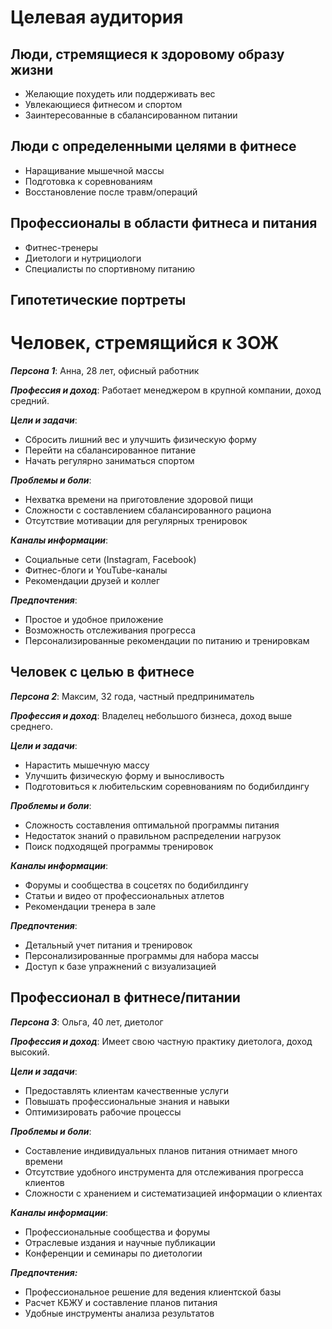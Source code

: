 # Целевая аудитория
## Люди, стремящиеся к здоровому образу жизни
- Желающие похудеть или поддерживать вес
- Увлекающиеся фитнесом и спортом
- Заинтересованные в сбалансированном питании
## Люди с определенными целями в фитнесе
- Наращивание мышечной массы
- Подготовка к соревнованиям
- Восстановление после травм/операций
## Профессионалы в области фитнеса и питания
- Фитнес-тренеры
- Диетологи и нутрициологи
- Специалисты по спортивному питанию 
## Гипотетические портреты
# Человек, стремящийся к ЗОЖ
***Персона 1***: Анна, 28 лет, офисный работник

***Профессия и доход***: Работает менеджером в крупной компании, доход средний.

***Цели и задачи***:
- Сбросить лишний вес и улучшить физическую форму
- Перейти на сбалансированное питание
- Начать регулярно заниматься спортом

***Проблемы и боли***:
- Нехватка времени на приготовление здоровой пищи
- Сложности с составлением сбалансированного рациона
- Отсутствие мотивации для регулярных тренировок

***Каналы информации***:

- Социальные сети (Instagram, Facebook)
- Фитнес-блоги и YouTube-каналы
- Рекомендации друзей и коллег

***Предпочтения***:
- Простое и удобное приложение
- Возможность отслеживания прогресса
- Персонализированные рекомендации по питанию и тренировкам

## Человек с целью в фитнесе
***Персона 2***: Максим, 32 года, частный предприниматель

***Профессия и доход***: Владелец небольшого бизнеса, доход выше среднего.

***Цели и задачи***:
- Нарастить мышечную массу
- Улучшить физическую форму и выносливость
- Подготовиться к любительским соревнованиям по бодибилдингу

***Проблемы и боли***:
- Сложность составления оптимальной программы питания
- Недостаток знаний о правильном распределении нагрузок
- Поиск подходящей программы тренировок

***Каналы информации***:
- Форумы и сообщества в соцсетях по бодибилдингу
- Статьи и видео от профессиональных атлетов
- Рекомендации тренера в зале

***Предпочтения***:
- Детальный учет питания и тренировок
- Персонализированные программы для набора массы
- Доступ к базе упражнений с визуализацией

## Профессионал в фитнесе/питании
***Персона 3***: Ольга, 40 лет, диетолог

***Профессия и доход***: Имеет свою частную практику диетолога, доход высокий.

***Цели и задачи***:
- Предоставлять клиентам качественные услуги
- Повышать профессиональные знания и навыки
- Оптимизировать рабочие процессы

***Проблемы и боли***:
- Составление индивидуальных планов питания отнимает много времени
- Отсутствие удобного инструмента для отслеживания прогресса клиентов
- Сложности с хранением и систематизацией информации о клиентах

***Каналы информации***:
- Профессиональные сообщества и форумы
- Отраслевые издания и научные публикации
- Конференции и семинары по диетологии

***Предпочтения:***
- Профессиональное решение для ведения клиентской базы
- Расчет КБЖУ и составление планов питания
- Удобные инструменты анализа результатов